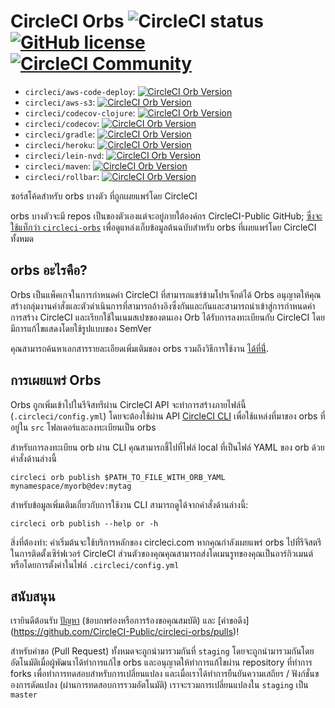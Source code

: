 # CircleCI Orbs ![CircleCI status](https://circleci.com/gh/CircleCI-Public/circleci-orbs.svg?style=shield "CircleCI status") [![GitHub license](https://img.shields.io/badge/license-MIT-blue.svg)](https://raw.githubusercontent.com/circleci-public/circleci-orbs/master/LICENSE) [![CircleCI Community](https://img.shields.io/badge/community-CircleCI%20Discuss-343434.svg)](https://discuss.circleci.com/c/ecosystem/orbs)

- `circleci/aws-code-deploy`: [![CircleCI Orb Version](https://img.shields.io/badge/endpoint.svg?url=https://badges.circleci.io/orb/circleci/aws-code-deploy)](https://circleci.com/orbs/registry/orb/circleci/aws-code-deploy)
- `circleci/aws-s3`: [![CircleCI Orb Version](https://img.shields.io/badge/endpoint.svg?url=https://badges.circleci.io/orb/circleci/aws-s3)](https://circleci.com/orbs/registry/orb/circleci/aws-s3)
- `circleci/codecov-clojure`: [![CircleCI Orb Version](https://img.shields.io/badge/endpoint.svg?url=https://badges.circleci.io/orb/circleci/codecov-clojure)](https://circleci.com/orbs/registry/orb/circleci/codecov-clojure)
- `circleci/codecov`: [![CircleCI Orb Version](https://img.shields.io/badge/endpoint.svg?url=https://badges.circleci.io/orb/circleci/codecov)](https://circleci.com/orbs/registry/orb/circleci/codecov)
- `circleci/gradle`: [![CircleCI Orb Version](https://img.shields.io/badge/endpoint.svg?url=https://badges.circleci.io/orb/circleci/gradle)](https://circleci.com/orbs/registry/orb/circleci/gradle) 
- `circleci/heroku`: [![CircleCI Orb Version](https://img.shields.io/badge/endpoint.svg?url=https://badges.circleci.io/orb/circleci/heroku)](https://circleci.com/orbs/registry/orb/circleci/heroku)
- `circleci/lein-nvd`: [![CircleCI Orb Version](https://img.shields.io/badge/endpoint.svg?url=https://badges.circleci.io/orb/circleci/lein-nvd)](https://circleci.com/orbs/registry/orb/circleci/lein-nvd)
- `circleci/maven`: [![CircleCI Orb Version](https://img.shields.io/badge/endpoint.svg?url=https://badges.circleci.io/orb/circleci/maven)](https://circleci.com/orbs/registry/orb/circleci/maven)
- `circleci/rollbar`: [![CircleCI Orb Version](https://img.shields.io/badge/endpoint.svg?url=https://badges.circleci.io/orb/circleci/rollbar)](https://circleci.com/orbs/registry/orb/circleci/rollbar)

ซอร์สโค้ดสำหรับ orbs บางตัว ที่ถูกเผยแพร่โดย CircleCI

orbs บางตัวจะมี repos เป็นของตัวเองแต่จะอยู่ภายใต้องค์กร CircleCI-Public GitHub; [ซึ่งจะใช้แท็กว่า `circleci-orbs`](https://github.com/search?q=topic%3Acircleci-orbs+org%3ACircleCI-Public&type=Repositories) เพื่อดูแหล่งเก็บข้อมูลต้นฉบับสำหรับ orbs ที่เผยแพร่โดย CircleCI ทั้งหมด

## orbs อะไรคือ?
Orbs เป็นแพ็คเกจในการกำหนดค่า CircleCI ที่สามารถแชร์ข้ามโปรเจ็กต์ได้ Orbs อนุญาตให้คุณสร้างกลุ่มงานคำสั่งและตัวดำเนินการที่สามารถอ้างอิงซึ่งกันและกันและสามารถนำเข้าสู่การกำหนดค่าการสร้าง CircleCI และเรียกใช้ในเนมสเปซของตนเอง Orb ได้รับการลงทะเบียนกับ CircleCI โดยมีการแก้ไขแสดงโดยใช้รูปแบบของ SemVer

คุณสามารถค้นหาเอกสารรายละเอียดเพิ่มเติมของ orbs รวมถึงวิธีการใช้งาน [ได้ที่น่ี่](https://github.com/CircleCI-Public/config-preview-sdk/tree/master/docs).

## การเผยแพร่ Orbs
Orbs ถูกเพิ่มเข้าไปในรีจิสทรีผ่าน CircleCI API จะทำการสร้างภายไฟล์นี้ (`.circleci/config.yml`) โดยจะต้องใช้ผ่าน API [CircleCI CLI](https://github.com/CircleCI-Public/circleci-cli) เพื่อใช้แหล่งที่มาของ orbs ที่อยู่ใน `src` โฟลเดอร์และลงทะเบียนเป็น orbs

สำหรับการลงทะเบียน orb ผ่าน CLI คุณสามารถชี้ไปที่ไฟล์ local ที่เป็นไฟล์ YAML ของ orb ด้วยคำสั่งด้านล่างนี้

`circleci orb publish $PATH_TO_FILE_WITH_ORB_YAML mynamespace/myorb@dev:mytag`

สำหรับข้อมูลเพิ่มเติมเกี่ยวกับการใช้งาน CLI สามารถดูได้จากคำสั่งด้านล่างนี้:

`circleci orb publish --help or -h`

สิ่งที่ต้องทำ: ค่าเริ่มต้นจะใช้บริการหลักของ circleci.com หากคุณกำลังเผยแพร่ orbs ไปที่รีจิสตรีในการติดตั้งเซิร์ฟเวอร์ CircleCI ส่วนตัวของคุณคุณสามารถส่งโดเมนรูทของคุณเป็นอาร์กิวเมนต์หรือโดยการตั้งค่าในไฟล์ `.circleci/config.yml`

## สนับสนุน
เรายินดีต้อนรับ [ปัญหา](https://github.com/CircleCI-Public/circleci-orbs/issues) (ข้อบกพร่องหรือการร้องขอคุณสมบัติ) และ [คำขอดึง] (https://github.com/CircleCI-Public/circleci-orbs/pulls)!

สำหรับคำขอ (Pull Request) ทั้งหมดจะถูกนำมารวมกันที่ `staging` โดยจะถูกนำมารวมกันโดยอัตโนมัติเมื่อผู้พัฒนาได้ทำการแก้ไข orbs และอนุญาตให้ทำการแก้ไขผ่าน repository ที่ทำการ forks เพื่อทำการทดสอบสำหรับการเปลี่ยนแปลง และเมื่อเราได้ทำการยืนยันความเสถียร / ฟังก์ชั่นของการดัดแปลง (ผ่านการทดสอบการรวมอัตโนมัติ) เราจะรวมการเปลี่ยนแปลงใน `staging` เป็น `master`
